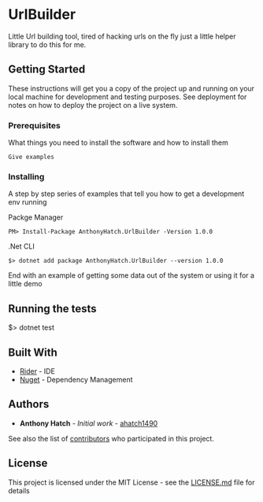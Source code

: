 # UrlBuilder
Little Url building tool, tired of hacking urls on the fly just a little helper library to do this for me.

## Getting Started

These instructions will get you a copy of the project up and running on your local machine for development and testing purposes. See deployment for notes on how to deploy the project on a live system.

### Prerequisites

What things you need to install the software and how to install them

```
Give examples
```

### Installing

A step by step series of examples that tell you how to get a development env running

Packge Manager
```
PM> Install-Package AnthonyHatch.UrlBuilder -Version 1.0.0
```

.Net CLI

```
$> dotnet add package AnthonyHatch.UrlBuilder --version 1.0.0
```

End with an example of getting some data out of the system or using it for a little demo

## Running the tests

$> dotnet test


## Built With

* [Rider](https://www.jetbrains.com/rider/) - IDE
* [Nuget](https://www.nuget.org/) - Dependency Management


## Authors

* **Anthony  Hatch** - *Initial work* - [ahatch1490](https://github.com/ahatch1490)

See also the list of [contributors](https://github.com/your/project/contributors) who participated in this project.

## License

This project is licensed under the MIT License - see the [LICENSE.md](LICENSE.md) file for details

